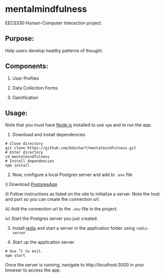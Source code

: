 # mentalmindfulness
EECS330 Human-Computer Interaction project.

## Purpose:
Help users develop healthy patterns of thought.

## Components:
1) User Profiles

2) Data Collection Forms

3) Gamification

## Usage:
Note that you must have [Node.js](https://nodejs.org/en/) installed to use ```npm``` and to run the app.

1) Download and install dependencies

```
# Clone directory
git clone https://github.com/bdscharf/mentalmindfulness.git
# Enter directory
cd mentalmindfulness
# Install dependencies
npm install
```
2) Now, configure a local Postgres server and add to ```.env``` file

i) Download [PostgresApp](https://postgresapp.com/)

ii) Follow instructions as listed on the site to initialize a server. Note the host and port so you can create the connection url.

iii) Add the connection url to the ```.env``` file in the project.

iv) Start the Postgres server you just created.

3) Install [redis](https://redis.io/) and start a server in the application folder using ```redis-server```

4) Start up the application server

```
# Use ^C to exit.
npm start
```

Once the server is running, navigate to http://localhost:3000 in your browser to access the app.